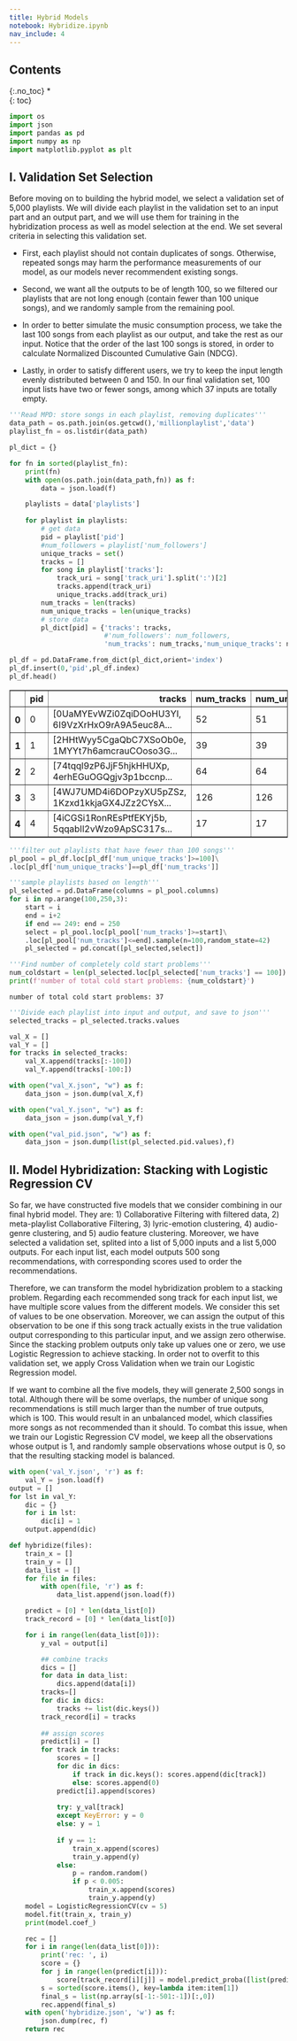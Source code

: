 ```yaml
---
title: Hybrid Models
notebook: Hybridize.ipynb
nav_include: 4
---
```


## Contents
{:.no_toc}
*  
{: toc}




```python
import os
import json
import pandas as pd
import numpy as np
import matplotlib.pyplot as plt
```


## I. Validation Set Selection

Before moving on to building the hybrid model, we select a validation set of 5,000 playlists. We will divide each playlist in the validation set to an input part and an output part, and we will use them for training in the hybridization process as well as model selection at the end. We set several criteria in selecting this validation set.

- First, each playlist should not contain duplicates of songs. Otherwise, repeated songs may harm the performance measurements of our model, as our models never recommendent existing songs. 

- Second, we want all the outputs to be of length 100, so we filtered our playlists that are not long enough (contain fewer than 100 unique songs), and we randomly sample from the remaining pool.

- In order to better simulate the music consumption process, we take the last 100 songs from each playlist as our output, and take the rest as our input. Notice that the order of the last 100 songs is stored, in order to calculate Normalized Discounted Cumulative Gain (NDCG).

- Lastly, in order to satisfy different users, we try to keep the input length evenly distributed between 0 and 150. In our final validation set, 100 input lists have two or fewer songs, among which 37 inputs are totally empty.



```python
'''Read MPD: store songs in each playlist, removing duplicates'''
data_path = os.path.join(os.getcwd(),'millionplaylist','data')
playlist_fn = os.listdir(data_path)

pl_dict = {}
```




```python
for fn in sorted(playlist_fn):
    print(fn)
    with open(os.path.join(data_path,fn)) as f:
        data = json.load(f)

    playlists = data['playlists']
    
    for playlist in playlists:
        # get data
        pid = playlist['pid']
        #num_followers = playlist['num_followers']
        unique_tracks = set()
        tracks = []
        for song in playlist['tracks']:
            track_uri = song['track_uri'].split(':')[2]
            tracks.append(track_uri)
            unique_tracks.add(track_uri)
        num_tracks = len(tracks)
        num_unique_tracks = len(unique_tracks)
        # store data
        pl_dict[pid] = {'tracks': tracks,
                        #'num_followers': num_followers, 
                        'num_tracks': num_tracks,'num_unique_tracks': num_unique_tracks}
```




```python
pl_df = pd.DataFrame.from_dict(pl_dict,orient='index')
pl_df.insert(0,'pid',pl_df.index)
pl_df.head()
```





<div>
<style scoped>
    .dataframe tbody tr th:only-of-type {
        vertical-align: middle;
    }

    .dataframe tbody tr th {
        vertical-align: top;
    }

    .dataframe thead th {
        text-align: right;
    }
</style>
<table border="1" class="dataframe">
  <thead>
    <tr style="text-align: right;">
      <th></th>
      <th>pid</th>
      <th>tracks</th>
      <th>num_tracks</th>
      <th>num_unique_tracks</th>
    </tr>
  </thead>
  <tbody>
    <tr>
      <th>0</th>
      <td>0</td>
      <td>[0UaMYEvWZi0ZqiDOoHU3YI, 6I9VzXrHxO9rA9A5euc8A...</td>
      <td>52</td>
      <td>51</td>
    </tr>
    <tr>
      <th>1</th>
      <td>1</td>
      <td>[2HHtWyy5CgaQbC7XSoOb0e, 1MYYt7h6amcrauCOoso3G...</td>
      <td>39</td>
      <td>39</td>
    </tr>
    <tr>
      <th>2</th>
      <td>2</td>
      <td>[74tqql9zP6JjF5hjkHHUXp, 4erhEGuOGQgjv3p1bccnp...</td>
      <td>64</td>
      <td>64</td>
    </tr>
    <tr>
      <th>3</th>
      <td>3</td>
      <td>[4WJ7UMD4i6DOPzyXU5pZSz, 1Kzxd1kkjaGX4JZz2CYsX...</td>
      <td>126</td>
      <td>126</td>
    </tr>
    <tr>
      <th>4</th>
      <td>4</td>
      <td>[4iCGSi1RonREsPtfEKYj5b, 5qqabIl2vWzo9ApSC317s...</td>
      <td>17</td>
      <td>17</td>
    </tr>
  </tbody>
</table>
</div>





```python
'''filter out playlists that have fewer than 100 songs'''
pl_pool = pl_df.loc[pl_df['num_unique_tracks']>=100]\
.loc[pl_df['num_unique_tracks']==pl_df['num_tracks']]
```




```python
'''sample playlists based on length'''
pl_selected = pd.DataFrame(columns = pl_pool.columns)
for i in np.arange(100,250,3):
    start = i
    end = i+2
    if end == 249: end = 250
    select = pl_pool.loc[pl_pool['num_tracks']>=start]\
    .loc[pl_pool['num_tracks']<=end].sample(n=100,random_state=42)
    pl_selected = pd.concat([pl_selected,select])
```




```python
'''Find number of completely cold start problems'''
num_coldstart = len(pl_selected.loc[pl_selected['num_tracks'] == 100])
print(f'number of total cold start problems: {num_coldstart}')
```


    number of total cold start problems: 37




```python
'''Divide each playlist into input and output, and save to json'''
selected_tracks = pl_selected.tracks.values

val_X = []
val_Y = []
for tracks in selected_tracks:
    val_X.append(tracks[:-100])
    val_Y.append(tracks[-100:])
```




```python
with open("val_X.json", "w") as f:
    data_json = json.dump(val_X,f)

with open("val_Y.json", "w") as f:
    data_json = json.dump(val_Y,f)

with open("val_pid.json", "w") as f:
    data_json = json.dump(list(pl_selected.pid.values),f)
```


## II. Model Hybridization: Stacking with Logistic Regression CV

So far, we have constructed five models that we consider combining in our final hybrid model. They are: 1) Collaborative Filtering with filtered data, 2) meta-playlist Collaborative Filtering, 3) lyric-emotion clustering, 4) audio-genre clustering, and 5) audio feature clustering. Moreover, we have selected a validation set, splited into a list of 5,000 inputs and a list 5,000 outputs. For each input list, each model outputs 500 song recommendations, with corresponding scores used to order the recommendations.

Therefore, we can transform the model hybridization problem to a stacking problem. Regarding each recommended song track for each input list, we have multiple score values from the different models. We consider this set of values to be one observation. Moreover, we can assign the output of this observation to be one if this song track actually exists in the true validation output corresponding to this particular input, and we assign zero otherwise. Since the stacking problem outputs only take up values one or zero, we use Logistic Regression to achieve stacking. In order not to overfit to this validation set, we apply Cross Validation when we train our Logistic Regression model.

If we want to combine all the five models, they will generate 2,500 songs in total. Although there will be some overlaps, the number of unique song recommendations is still much larger than the number of true outputs, which is 100. This would result in an unbalanced model, which classifies more songs as not recommended than it should. To combat this issue, when we train our Logistic Regression CV model, we keep all the observations whose output is 1, and randomly sample observations whose output is 0, so that the resulting stacking model is balanced.



```python
with open('val_Y.json', 'r') as f:
    val_Y = json.load(f)
output = []
for lst in val_Y:
    dic = {}
    for i in lst:
        dic[i] = 1
    output.append(dic)
```




```python
def hybridize(files):
    train_x = []
    train_y = []
    data_list = []
    for file in files:
        with open(file, 'r') as f:
            data_list.append(json.load(f))

    predict = [0] * len(data_list[0])
    track_record = [0] * len(data_list[0]) 

    for i in range(len(data_list[0])):
        y_val = output[i]

        ## combine tracks
        dics = []
        for data in data_list:
            dics.append(data[i])
        tracks=[]
        for dic in dics:
            tracks += list(dic.keys())
        track_record[i] = tracks
        
        ## assign scores
        predict[i] = []
        for track in tracks:
            scores = []
            for dic in dics:
                if track in dic.keys(): scores.append(dic[track])
                else: scores.append(0)
            predict[i].append(scores)
            
            try: y_val[track]
            except KeyError: y = 0
            else: y = 1
            
            if y == 1:
                train_x.append(scores)
                train_y.append(y)
            else:
                p = random.random()
                if p < 0.005:
                    train_x.append(scores)
                    train_y.append(y)
    model = LogisticRegressionCV(cv = 5)
    model.fit(train_x, train_y)
    print(model.coef_)

    rec = []
    for i in range(len(data_list[0])):
        print('rec: ', i)
        score = {}
        for j in range(len(predict[i])):
            score[track_record[i][j]] = model.predict_proba([list(predict[i][j])])[0,1]
        s = sorted(score.items(), key=lambda item:item[1])
        final_s = list(np.array(s[-1:-501:-1])[:,0])
        rec.append(final_s)
    with open('hybridize.json', 'w') as f:
        json.dump(rec, f)
    return rec
```

